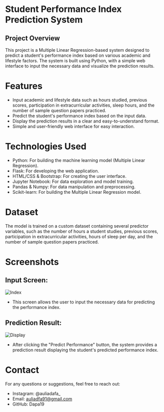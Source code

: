 # Student Performance Index Prediction System
## Project Overview
This project is a Multiple Linear Regression-based system designed to predict a student's performance index based on various academic and lifestyle factors. The system is built using Python, with a simple web interface to input the necessary data and visualize the prediction results.

# Features
- Input academic and lifestyle data such as hours studied, previous scores, participation in extracurricular activities, sleep hours, and the number of sample question papers practiced.
- Predict the student's performance index based on the input data.
- Display the prediction results in a clear and easy-to-understand format.
- Simple and user-friendly web interface for easy interaction.

# Technologies Used
- Python: For building the machine learning model (Multiple Linear Regression).
- Flask: For developing the web application.
- HTML/CSS & Bootstrap: For creating the user interface.
- Jupyter Notebook: For data exploration and model training.
- Pandas & Numpy: For data manipulation and preprocessing.
- Scikit-learn: For building the Multiple Linear Regression model.

# Dataset
The model is trained on a custom dataset containing several predictor variables, such as the number of hours a student studies, previous scores, participation in extracurricular activities, hours of sleep per day, and the number of sample question papers practiced.

# Screenshots
## Input Screen:
![Index](https://github.com/user-attachments/assets/22a299f7-5421-483a-aa00-16a2cc569804)
- This screen allows the user to input the necessary data for predicting the performance index.

## Prediction Result:
![Display](https://github.com/user-attachments/assets/e1add1c6-68d1-444d-afa8-50b6ea72ae95)
- After clicking the "Predict Performance" button, the system provides a prediction result displaying the student's predicted performance index.

# Contact
For any questions or suggestions, feel free to reach out:

- Instagram: @auliadafa_
- Email: auliadfa91@gmail.com
- GitHub: Dapa19


